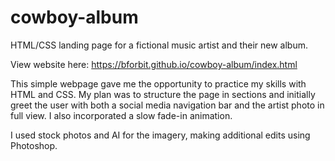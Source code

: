 # cowboy-album
HTML/CSS landing page for a fictional music artist and their new album.

View website here: https://bforbit.github.io/cowboy-album/index.html

This simple webpage gave me the opportunity to practice my skills with HTML and CSS. My plan was to structure the page in sections and initially greet the user with both a social media navigation bar and the artist photo in full view. I also incorporated a slow fade-in animation.

I used stock photos and AI for the imagery, making additional edits using Photoshop.
